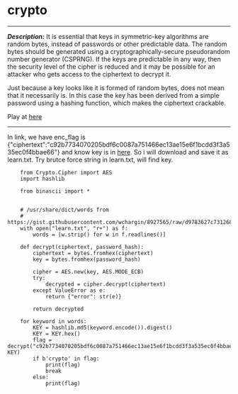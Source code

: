 # crypto

---

**_Description:_**
It is essential that keys in symmetric-key algorithms are random bytes, instead of passwords or other predictable data. The random bytes should be generated using a cryptographically-secure pseudorandom number generator (CSPRNG). If the keys are predictable in any way, then the security level of the cipher is reduced and it may be possible for an attacker who gets access to the ciphertext to decrypt it.

Just because a key looks like it is formed of random bytes, does not mean that it necessarily is. In this case the key has been derived from a simple password using a hashing function, which makes the ciphertext crackable.

Play at [here](https://aes.cryptohack.org/passwords_as_keys)

---

In link, we have enc_flag is {"ciphertext":"c92b7734070205bdf6c0087a751466ec13ae15e6f1bcdd3f3a535ec0f4bbae66"} and know key is in [here](https://gist.githubusercontent.com/wchargin/8927565/raw/d9783627c731268fb2935a731a618aa8e95cf465/words
). So i will download and save it as learn.txt. Try brutce force string in learn.txt, will find key.

        from Crypto.Cipher import AES
        import hashlib
        
        from binascii import *
        
        
        # /usr/share/dict/words from
        # https://gist.githubusercontent.com/wchargin/8927565/raw/d9783627c731268fb2935a731a618aa8e95cf465/words
        with open("learn.txt", "r+") as f:
            words = [w.strip() for w in f.readlines()]
        
        def decrypt(ciphertext, password_hash):
            ciphertext = bytes.fromhex(ciphertext)
            key = bytes.fromhex(password_hash)
        
            cipher = AES.new(key, AES.MODE_ECB)
            try:
                decrypted = cipher.decrypt(ciphertext)
            except ValueError as e:
                return {"error": str(e)}
        
            return decrypted
        
        for keyword in words:
            KEY = hashlib.md5(keyword.encode()).digest()
            KEY = KEY.hex()
            flag = decrypt("c92b7734070205bdf6c0087a751466ec13ae15e6f1bcdd3f3a535ec0f4bbae66", KEY)
            if b'crypto' in flag:
                print(flag)
                break
            else:
                print(flag)
